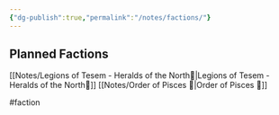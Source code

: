 ```yaml
---
{"dg-publish":true,"permalink":"/notes/factions/"}
---
```


## Planned Factions
[[Notes/Legions of Tesem - Heralds of the North🧬\|Legions of Tesem - Heralds of the North🧬]]
[[Notes/Order of Pisces 💪\|Order of Pisces 💪]]

#faction